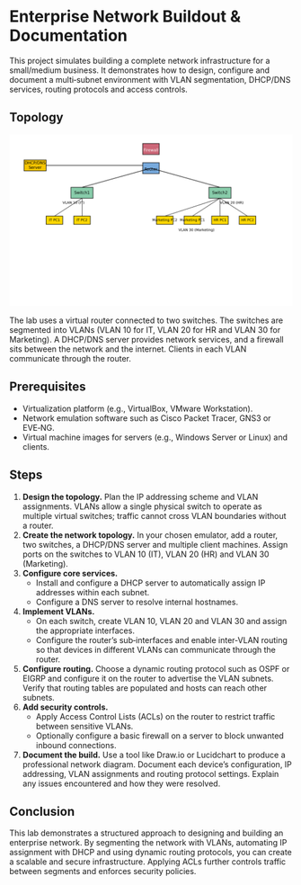 # Enterprise Network Buildout & Documentation

This project simulates building a complete network infrastructure for a small/medium business. It demonstrates how to design, configure and document a multi‑subnet environment with VLAN segmentation, DHCP/DNS services, routing protocols and access controls.

## Topology

![Enterprise Network Topology](enterprise_network_topology.png)

The lab uses a virtual router connected to two switches. The switches are segmented into VLANs (VLAN 10 for IT, VLAN 20 for HR and VLAN 30 for Marketing). A DHCP/DNS server provides network services, and a firewall sits between the network and the internet. Clients in each VLAN communicate through the router.

## Prerequisites

* Virtualization platform (e.g., VirtualBox, VMware Workstation).
* Network emulation software such as Cisco Packet Tracer, GNS3 or EVE‑NG.
* Virtual machine images for servers (e.g., Windows Server or Linux) and clients.

## Steps

1. **Design the topology.** Plan the IP addressing scheme and VLAN assignments. VLANs allow a single physical switch to operate as multiple virtual switches; traffic cannot cross VLAN boundaries without a router.
2. **Create the network topology.** In your chosen emulator, add a router, two switches, a DHCP/DNS server and multiple client machines. Assign ports on the switches to VLAN 10 (IT), VLAN 20 (HR) and VLAN 30 (Marketing).
3. **Configure core services.**  
   * Install and configure a DHCP server to automatically assign IP addresses within each subnet.  
   * Configure a DNS server to resolve internal hostnames.
4. **Implement VLANs.**  
   * On each switch, create VLAN 10, VLAN 20 and VLAN 30 and assign the appropriate interfaces.  
   * Configure the router’s sub‑interfaces and enable inter‑VLAN routing so that devices in different VLANs can communicate through the router.
5. **Configure routing.** Choose a dynamic routing protocol such as OSPF or EIGRP and configure it on the router to advertise the VLAN subnets. Verify that routing tables are populated and hosts can reach other subnets.
6. **Add security controls.**  
   * Apply Access Control Lists (ACLs) on the router to restrict traffic between sensitive VLANs.  
   * Optionally configure a basic firewall on a server to block unwanted inbound connections.
7. **Document the build.** Use a tool like Draw.io or Lucidchart to produce a professional network diagram. Document each device’s configuration, IP addressing, VLAN assignments and routing protocol settings. Explain any issues encountered and how they were resolved.

## Conclusion

This lab demonstrates a structured approach to designing and building an enterprise network. By segmenting the network with VLANs, automating IP assignment with DHCP and using dynamic routing protocols, you can create a scalable and secure infrastructure. Applying ACLs further controls traffic between segments and enforces security policies.
